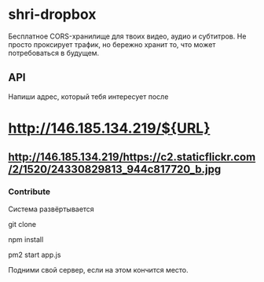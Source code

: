 # shri-dropbox

Бесплатное CORS-хранилище для твоих видео, аудио и субтитров. Не просто проксирует трафик, но бережно хранит то, что может потребоваться в будущем.

## API

Напиши адрес, который тебя интересует после 

# http://146.185.134.219/${URL}
## http://146.185.134.219/https://c2.staticflickr.com/2/1520/24330829813_944c817720_b.jpg

### Contribute

Система развёртывается

git clone

npm install

pm2 start app.js



Подними свой сервер, если на этом кончится место.

